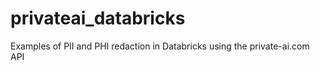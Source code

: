 # privateai_databricks
Examples of PII and PHI redaction in Databricks using the private-ai.com API
